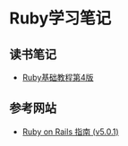 # Ruby学习笔记

## 读书笔记

* [Ruby基础教程第4版](/Ruby-Programming-V4/读书笔记.md)

## 参考网站

* [Ruby on Rails 指南 (v5.0.1)](http://guides.ruby-china.org/)
